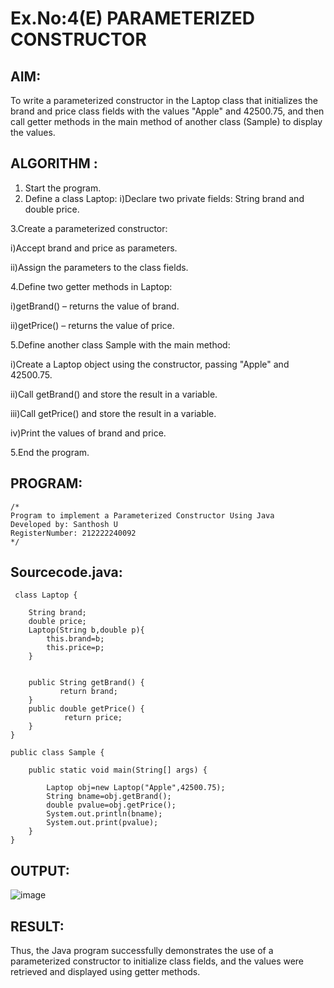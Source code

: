 # Ex.No:4(E)  PARAMETERIZED CONSTRUCTOR
## AIM:
To write a parameterized constructor in the Laptop class that initializes the brand and price class fields with the values "Apple" and 42500.75, and then call getter methods in the main method of another class (Sample) to display the values.

## ALGORITHM :

1.	Start the program.
2.	Define a class Laptop:
i)Declare two private fields: String brand and double price.

3.Create a parameterized constructor:

i)Accept brand and price as parameters.

ii)Assign the parameters to the class fields.

4.Define two getter methods in Laptop:

i)getBrand() – returns the value of brand.

ii)getPrice() – returns the value of price.

5.Define another class Sample with the main method:

i)Create a Laptop object using the constructor, passing "Apple" and 42500.75.

ii)Call getBrand() and store the result in a variable.

iii)Call getPrice() and store the result in a variable.

iv)Print the values of brand and price.

5.End the program.

## PROGRAM:
 ```
/*
Program to implement a Parameterized Constructor Using Java
Developed by: Santhosh U
RegisterNumber: 212222240092
*/
```

## Sourcecode.java:

```
 class Laptop {

	String brand;
	double price;
    Laptop(String b,double p){
        this.brand=b;
        this.price=p;
    }
	
	
	public String getBrand() {
           return brand;
	}
	public double getPrice() {
	        return price;
	}
}

public class Sample {
	
	public static void main(String[] args) {

		Laptop obj=new Laptop("Apple",42500.75);
		String bname=obj.getBrand();
		double pvalue=obj.getPrice();
		System.out.println(bname);
		System.out.print(pvalue);
	}
}
```

## OUTPUT:

![image](https://github.com/user-attachments/assets/c1082fd0-27d8-4213-9e0c-8fd4b63934e5)


## RESULT:
Thus, the Java program successfully demonstrates the use of a parameterized constructor to initialize class fields, and the values were retrieved and displayed using getter methods.

 


